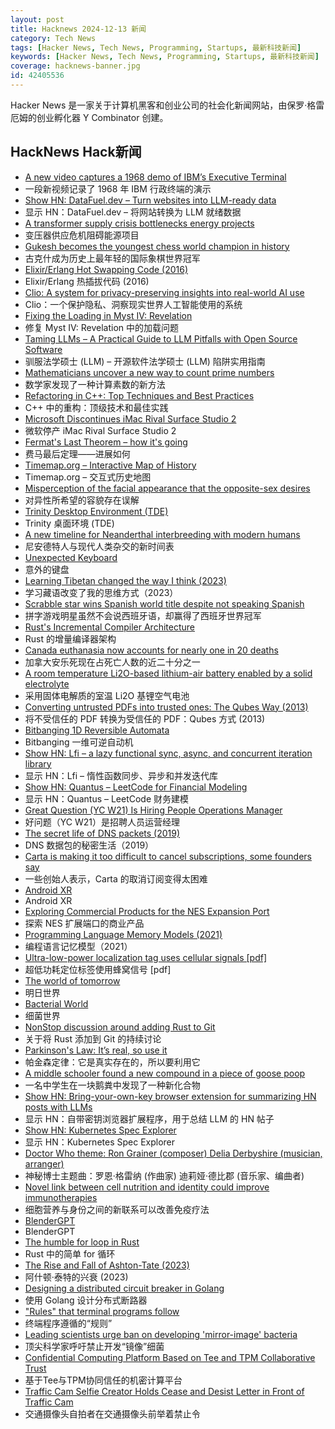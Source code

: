```yaml
---
layout: post
title: Hacknews 2024-12-13 新闻
category: Tech News
tags: [Hacker News, Tech News, Programming, Startups, 最新科技新闻]
keywords: [Hacker News, Tech News, Programming, Startups, 最新科技新闻]
coverage: hacknews-banner.jpg
id: 42405536
---
```


Hacker News 是一家关于计算机黑客和创业公司的社会化新闻网站，由保罗·格雷厄姆的创业孵化器 Y Combinator 创建。

## HackNews Hack新闻

- [A new video captures a 1968 demo of IBM’s Executive Terminal](https://spectrum.ieee.org/ibm-demo)
- 一段新视频记录了 1968 年 IBM 行政终端的演示
- [Show HN: DataFuel.dev – Turn websites into LLM-ready data](https://www.datafuel.dev/)
- 显示 HN：DataFuel.dev – 将网站转换为 LLM 就绪数据
- [A transformer supply crisis bottlenecks energy projects](https://spectrum.ieee.org/transformer-shortage)
- 变压器供应危机阻碍能源项目
- [Gukesh becomes the youngest chess world champion in history](https://lichess.org/@/Lichess/blog/wcc-2024-round-14-gukesh-becomes-the-youngest-world-champion-in-history/cDggdNZw)
- 古克什成为历史上最年轻的国际象棋世界冠军
- [Elixir/Erlang Hot Swapping Code (2016)](https://kennyballou.com/blog/2016/12/elixir-hot-swapping/index.html)
- Elixir/Erlang 热插拔代码 (2016)
- [Clio: A system for privacy-preserving insights into real-world AI use](https://www.anthropic.com/research/clio)
- Clio：一个保护隐私、洞察现实世界人工智能使用的系统
- [Fixing the Loading in Myst IV: Revelation](https://medium.com/@tomysshadow/fixing-the-loading-in-myst-iv-revelation-86e2814afbf8)
- 修复 Myst IV: Revelation 中的加载问题
- [Taming LLMs – A Practical Guide to LLM Pitfalls with Open Source Software](https://www.souzatharsis.com/tamingLLMs/markdown/toc.html)
- 驯服法学硕士 (LLM) – 开源软件法学硕士 (LLM) 陷阱实用指南
- [Mathematicians uncover a new way to count prime numbers](https://www.quantamagazine.org/mathematicians-uncover-a-new-way-to-count-prime-numbers-20241211/)
- 数学家发现了一种计算素数的新方法
- [Refactoring in C++: Top Techniques and Best Practices](https://blog.jetbrains.com/clion/2024/12/refactoring-in-cpp/)
- C++ 中的重构：顶级技术和最佳实践
- [Microsoft Discontinues iMac Rival Surface Studio 2](https://www.macrumors.com/2024/12/06/microsoft-discontinues-imac-rival-surface-studio/)
- 微软停产 iMac Rival Surface Studio 2
- [Fermat's Last Theorem – how it's going](https://xenaproject.wordpress.com/2024/12/11/fermats-last-theorem-how-its-going/)
- 费马最后定理——进展如何
- [Timemap.org – Interactive Map of History](https://www.oldmapsonline.org/en/history/regions)
- Timemap.org – 交互式历史地图
- [Misperception of the facial appearance that the opposite-sex desires](https://journals.plos.org/plosone/article?id=10.1371/journal.pone.0310835)
- 对异性所希望的容貌存在误解
- [Trinity Desktop Environment (TDE)](https://www.trinitydesktop.org/)
- Trinity 桌面环境 (TDE)
- [A new timeline for Neanderthal interbreeding with modern humans](https://news.berkeley.edu/2024/12/12/a-new-timeline-for-neanderthal-interbreeding-with-modern-humans/)
- 尼安德特人与现代人类杂交的新时间表
- [Unexpected Keyboard](https://github.com/Julow/Unexpected-Keyboard)
- 意外的键盘
- [Learning Tibetan changed the way I think (2023)](https://www.lionsroar.com/learning-tibetan/)
- 学习藏语改变了我的思维方式（2023）
- [Scrabble star wins Spanish world title despite not speaking Spanish](https://www.theguardian.com/world/2024/dec/10/scrabble-star-nigel-richards-wins-spanish-world-title-despite-not-speaking-spanish)
- 拼字游戏明星虽然不会说西班牙语，却赢得了西班牙世界冠军
- [Rust's Incremental Compiler Architecture](https://lwn.net/Articles/997784/)
- Rust 的增量编译器架构
- [Canada euthanasia now accounts for nearly one in 20 deaths](https://www.bbc.com/news/articles/c0j1z14p57po)
- 加拿大安乐死现在占死亡人数的近二十分之一
- [A room temperature Li2O-based lithium-air battery enabled by a solid electrolyte](https://www.science.org/doi/10.1126/science.abq1347)
- 采用固体电解质的室温 Li2O 基锂空气电池
- [Converting untrusted PDFs into trusted ones: The Qubes Way (2013)](https://blog.invisiblethings.org/2013/02/21/converting-untrusted-pdfs-into-trusted.html)
- 将不受信任的 PDF 转换为受信任的 PDF：Qubes 方式 (2013)
- [Bitbanging 1D Reversible Automata](https://richiejp.com/1d-reversible-automata)
- Bitbanging 一维可逆自动机
- [Show HN: Lfi – a lazy functional sync, async, and concurrent iteration library](https://lfi.dev/)
- 显示 HN：Lfi – 惰性函数同步、异步和并发迭代库
- [Show HN: Quantus – LeetCode for Financial Modeling](https://quantus.finance/)
- 显示 HN：Quantus – LeetCode 财务建模
- [Great Question (YC W21) Is Hiring People Operations Manager](https://www.ycombinator.com/companies/great-question/jobs/QnZ7Jyj-great-question-w21-is-hiring-people-operations-manager-to-democratize-ux-research-at-scale)
- 好问题（YC W21）是招聘人员运营经理
- [The secret life of DNS packets (2019)](https://stripe.com/blog/secret-life-of-dns)
- DNS 数据包的秘密生活（2019）
- [Carta is making it too difficult to cancel subscriptions, some founders say](https://techcrunch.com/2024/12/12/carta-is-making-it-too-difficult-to-cancel-subscriptions-some-founders-say/)
- 一些创始人表示，Carta 的取消订阅变得太困难
- [Android XR](https://blog.google/products/android/android-xr/)
- Android XR
- [Exploring Commercial Products for the NES Expansion Port](https://tedium.co/2024/12/02/nintendo-expansion-port-history/)
- 探索 NES 扩展端口的商业产品
- [Programming Language Memory Models (2021)](https://research.swtch.com/plmm)
- 编程语言记忆模型（2021）
- [Ultra-low-power localization tag uses cellular signals [pdf]](https://www.cs.umd.edu/~nakul/assets/papers/litefoot_sensys2024_nakul.pdf)
- 超低功耗定位标签使用蜂窝信号 [pdf]
- [The world of tomorrow](https://worksinprogress.co/issue/the-world-of-tomorrow/)
- 明日世界
- [Bacterial World](https://www.oum.ox.ac.uk/bacterialworld/)
- 细菌世界
- [NonStop discussion around adding Rust to Git](https://lwn.net/Articles/998115/)
- 关于将 Rust 添加到 Git 的持续讨论
- [Parkinson's Law: It’s real, so use it](https://theengineeringmanager.substack.com/p/parkinsons-law-its-real-so-use-it)
- 帕金森定律：它是真实存在的，所以要利用它
- [A middle schooler found a new compound in a piece of goose poop](https://phys.org/news/2024-12-middle-schooler-compound-piece-goose.html)
- 一名中学生在一块鹅粪中发现了一种新化合物
- [Show HN: Bring-your-own-key browser extension for summarizing HN posts with LLMs](https://github.com/ivanyu/hn-tldr-extension)
- 显示 HN：自带密钥浏览器扩展程序，用于总结 LLM 的 HN 帖子
- [Show HN: Kubernetes Spec Explorer](https://kubespec.dev/)
- 显示 HN：Kubernetes Spec Explorer
- [Doctor Who theme: Ron Grainer (composer) Delia Derbyshire (musician, arranger)](https://www.nfsa.gov.au/collection/curated/asset/102424-doctor-who-theme-ron-grainer-composer-and-delia-derbyshire-musician)
- 神秘博士主题曲：罗恩·格雷纳 (作曲家) 迪莉娅·德比郡 (音乐家、编曲者)
- [Novel link between cell nutrition and identity could improve immunotherapies](https://www.genengnews.com/topics/translational-medicine/novel-link-between-cell-nutrition-and-identity-could-improve-immunotherapies/)
- 细胞营养与身份之间的新联系可以改善免疫疗法
- [BlenderGPT](https://www.blendergpt.org/)
- BlenderGPT
- [The humble for loop in Rust](https://blog.startifact.com/posts/humble-for-loop-rust/)
- Rust 中的简单 for 循环
- [The Rise and Fall of Ashton-Tate (2023)](https://www.abortretry.fail/p/the-rise-and-fall-of-ashton-tate)
- 阿什顿·泰特的兴衰 (2023)
- [Designing a distributed circuit breaker in Golang](https://getconvoy.io/blog/circuit-breaker-in-golang)
- 使用 Golang 设计分布式断路器
- ["Rules" that terminal programs follow](https://jvns.ca/blog/2024/11/26/terminal-rules/)
- 终端程序遵循的“规则”
- [Leading scientists urge ban on developing 'mirror-image' bacteria](https://www.science.org/content/article/leading-scientists-urge-ban-developing-mirror-image-bacteria)
- 顶尖科学家呼吁禁止开发“镜像”细菌
- [Confidential Computing Platform Based on Tee and TPM Collaborative Trust](https://arxiv.org/abs/2412.03842)
- 基于Tee与TPM协同信任的机密计算平台
- [Traffic Cam Selfie Creator Holds Cease and Desist Letter in Front of Traffic Cam](https://www.404media.co/traffic-cam-photobooth-cease-and-desist/)
- 交通摄像头自拍者在交通摄像头前举着禁止令

